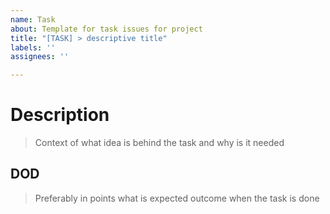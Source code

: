 ```yaml
---
name: Task
about: Template for task issues for project
title: "[TASK] > descriptive title"
labels: ''
assignees: ''

---
```


# Description
> Context of what idea is behind the task and why is it needed

## DOD
> Preferably in points what is expected outcome when the task is done
